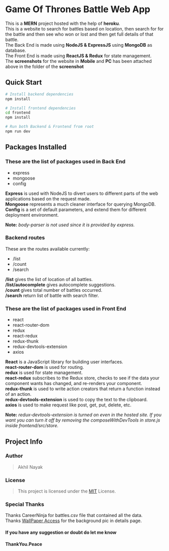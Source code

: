 # Game Of Thrones Battle Web App

This is a **MERN** project hosted with the help of **heroku**.  
This is a website to search for battles based on location, then search for for the battle and then see who won or lost and then get full details of that battle.  
The Back End is made using **NodeJS & ExpressJS** using **MongoDB** as database.  
The Front End is made using **ReactJS & Redux** for state management.  
The **screenshots** for the website in **Mobile** and **PC** has been attached above in the folder of the **screenshot**

## Quick Start

```bash
# Install backend dependencies
npm install

# Install frontend dependencies
cd frontend
npm install

# Run both Backend & Frontend from root
npm run dev
```

## Packages Installed

### These are the list of packages used in Back End

- express
- mongoose
- config

**Express** is used with NodeJS to divert users to different parts of the web applications based on the request made.  
**Mongoose** represents a much cleaner interface for querying MongoDB.  
**Config** is a set of default parameters, and extend them for different deployment environment.

**Note:** _body-parser is not used since it is provided by express._

### Backend routes

These are the routes available currently:

- /list
- /count
- /search

**/list** gives the list of location of all battles.  
**/list/autocomplete** gives autocomplete suggestions.  
**/count** gives total number of battles occurred.  
**/search** return list of battle with search filter.

### These are the list of packages used in Front End

- react
- react-router-dom
- redux
- react-redux
- redux-thunk
- redux-devtools-extension
- axios

**React** is a JavaScript library for building user interfaces.  
**react-router-dom** is used for routing.  
**redux** is used for state management.  
**react-redux** subscribes to the Redux store, checks to see if the data your component wants has changed, and re-renders your component.  
**redux-thunk** is used to write action creators that return a function instead of an action.  
**redux-devtools-extension** is used to copy the text to the clipboard.  
**axios** is used to make request like post, get, put, delete, etc.

**Note:** _redux-devtools-extension is turned on even in the hosted site. If you want you can turn it off by removing the composeWithDevTools in store.js inside frontend/src/store._

## Project Info

### Author

> Akhil Nayak

### License

> This project is licensed under the [MIT](https://choosealicense.com/licenses/mit/) License.

### Special Thanks

Thanks CareerNinja for battles.csv file that contained all the data.  
Thanks [WallPaper Access](https://wallpaperaccess.com/game-of-thrones) for the background pic in details page.

#### If you have any suggestion or doubt do let me know

#### ThankYou.Peace
